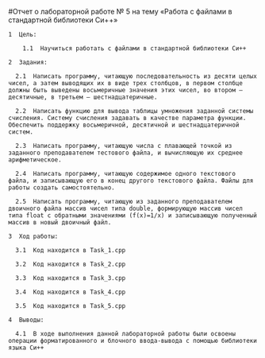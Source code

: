 #Отчет о лабораторной работе № 5 на тему «Работа с файлами в стандартной библиотеки Си++»

    1  Цель: 
        
        1.1  Научиться работать с файлами в стандартной библиотеки Си++
    
    2  Задания:
      
      2.1  Написать программу, читающую последовательность из десяти целых чисел, а затем выводящих их в виде трех столбцов, в первом столбце должны быть выведены восьмеричные значения этих чисел, во втором — десятичные, в третьем — шестнадцатеричные.
      
      2.2  Написать функцию для вывода таблицы умножения заданной системы счисления. Систему счисления задавать в качестве параметра функции. Обеспечить поддержку восьмеричной, десятичной и шестнадцатеричной систем.
       
      2.3  Написать программу, читающую числа с плавающей точкой из заданного преподавателем тестового файла, и вычисляющую их среднее арифметическое.
        
      2.4  Написать программу, читающую содержимое одного текстового файла, и записывающую его в конец другого текстового файла. Файлы для работы создать самостоятельно.
      
      2.5  Написать программу, читающую из заданного преподавателем двоичного файла массив чисел типа double, формирующую массив чисел типа float с обратными значениями (f(x)=1/x) и записывающую полученный массив в новый двоичный файл.        
    
    3  Ход работы:
    
      3.1  Код находится в Task_1.cpp
      
      3.2  Код находится в Task_2.cpp
       
      3.3  Код находится в Task_3.cpp
        
      3.4  Код находится в Task_4.cpp
      
      3.5  Код находится в Task_5.cpp
      
    4  Выводы:
      
      4.1  В ходе выполнения данной лабораторной работы были освоены операции форматированного и блочного ввода-вывода с помощью библиотеки языка Си++
     
    
